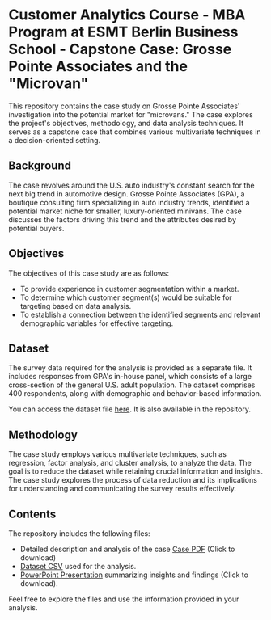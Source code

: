 # Customer Analytics Course - MBA Program at ESMT Berlin Business School - Capstone Case: Grosse Pointe Associates and the "Microvan"

This repository contains the case study on Grosse Pointe Associates' investigation into the potential market for "microvans." The case explores the project's objectives, methodology, and data analysis techniques. It serves as a capstone case that combines various multivariate techniques in a decision-oriented setting.

## Background

The case revolves around the U.S. auto industry's constant search for the next big trend in automotive design. Grosse Pointe Associates (GPA), a boutique consulting firm specializing in auto industry trends, identified a potential market niche for smaller, luxury-oriented minivans. The case discusses the factors driving this trend and the attributes desired by potential buyers.

## Objectives

The objectives of this case study are as follows:

- To provide experience in customer segmentation within a market.
- To determine which customer segment(s) would be suitable for targeting based on data analysis.
- To establish a connection between the identified segments and relevant demographic variables for effective targeting.

## Dataset

The survey data required for the analysis is provided as a separate file. It includes responses from GPA's in-house panel, which consists of a large cross-section of the general U.S. adult population. The dataset comprises 400 respondents, along with demographic and behavior-based information.

You can access the dataset file [here](https://github.com/MatiasGrob/MicrovanCase/blob/main/microvan.csv). It is also available in the repository.

## Methodology

The case study employs various multivariate techniques, such as regression, factor analysis, and cluster analysis, to analyze the data. The goal is to reduce the dataset while retaining crucial information and insights. The case study explores the process of data reduction and its implications for understanding and communicating the survey results effectively.

## Contents

The repository includes the following files:

- Detailed description and analysis of the case [Case PDF](https://github.com/MatiasGrob/MicrovanCase/blob/main/CUSA_S7_S2_Microvan%20Capstone%20Case%20(1).pdf) (Click to download)
- [Dataset CSV](https://github.com/MatiasGrob/MicrovanCase/blob/main/microvan.csv) used for the analysis.
- [PowerPoint Presentation](https://github.com/MatiasGrob/MicrovanCase/blob/main/CUSA%20Microvan%20Case.pptx) summarizing insights and findings (Click to download).

Feel free to explore the files and use the information provided in your analysis.


